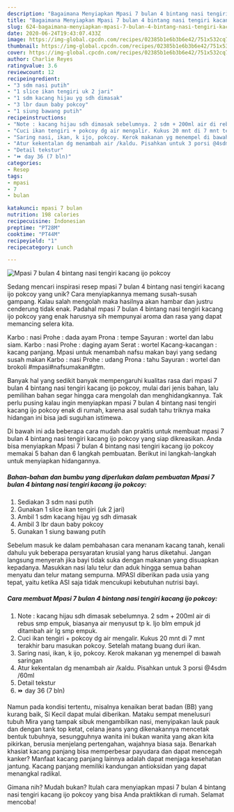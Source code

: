 ```yaml
---
description: "Bagaimana Menyiapkan Mpasi 7 bulan 4 bintang nasi tengiri kacang ijo pokcoy yang Lezat"
title: "Bagaimana Menyiapkan Mpasi 7 bulan 4 bintang nasi tengiri kacang ijo pokcoy yang Lezat"
slug: 624-bagaimana-menyiapkan-mpasi-7-bulan-4-bintang-nasi-tengiri-kacang-ijo-pokcoy-yang-lezat
date: 2020-06-24T19:43:07.433Z
image: https://img-global.cpcdn.com/recipes/02385b1e6b3b6e42/751x532cq70/mpasi-7-bulan-4-bintang-nasi-tengiri-kacang-ijo-pokcoy-foto-resep-utama.jpg
thumbnail: https://img-global.cpcdn.com/recipes/02385b1e6b3b6e42/751x532cq70/mpasi-7-bulan-4-bintang-nasi-tengiri-kacang-ijo-pokcoy-foto-resep-utama.jpg
cover: https://img-global.cpcdn.com/recipes/02385b1e6b3b6e42/751x532cq70/mpasi-7-bulan-4-bintang-nasi-tengiri-kacang-ijo-pokcoy-foto-resep-utama.jpg
author: Charlie Reyes
ratingvalue: 3.6
reviewcount: 12
recipeingredient:
- "3 sdm nasi putih"
- "1 slice ikan tengiri uk 2 jari"
- "1 sdm kacang hijau yg sdh dimasak"
- "3 lbr daun baby pokcoy"
- "1 siung bawang putih"
recipeinstructions:
- "Note : kacang hijau sdh dimasak sebelumnya. 2 sdm + 200ml air di rebus smp empuk, biasanya air menyusut tp k. Ijo blm empuk jd ditambah air lg smp empuk."
- "Cuci ikan tengiri + pokcoy dg air mengalir. Kukus 20 mnt di 7 mnt terakhir baru masukan pokcoy. Setelah matang buang duri ikan."
- "Saring nasi, ikan, k ijo, pokcoy. Kerok makanan yg menempel di bawah saringan"
- "Atur kekentalan dg menambah air /kaldu. Pisahkan untuk 3 porsi @4sdm /60ml"
- "Detail tekstur"
- "⏩ day 36 (7 bln)"
categories:
- Resep
tags:
- mpasi
- 7
- bulan

katakunci: mpasi 7 bulan 
nutrition: 198 calories
recipecuisine: Indonesian
preptime: "PT28M"
cooktime: "PT44M"
recipeyield: "1"
recipecategory: Lunch

---
```



![Mpasi 7 bulan 4 bintang nasi tengiri kacang ijo pokcoy](https://img-global.cpcdn.com/recipes/02385b1e6b3b6e42/751x532cq70/mpasi-7-bulan-4-bintang-nasi-tengiri-kacang-ijo-pokcoy-foto-resep-utama.jpg)

Sedang mencari inspirasi resep mpasi 7 bulan 4 bintang nasi tengiri kacang ijo pokcoy yang unik? Cara menyiapkannya memang susah-susah gampang. Kalau salah mengolah maka hasilnya akan hambar dan justru cenderung tidak enak. Padahal mpasi 7 bulan 4 bintang nasi tengiri kacang ijo pokcoy yang enak harusnya sih mempunyai aroma dan rasa yang dapat memancing selera kita.

Karbo : nasi Prohe : dada ayam Prona : tempe Sayuran : wortel dan labu siam. Karbo : nasi Prohe : daging ayam Serat : wortel Kacang-kacangan : kacang panjang. Mpasi untuk menambah nafsu makan bayi yang sedang susah makan Karbo : nasi Prohe : udang Prona : tahu Sayuran : wortel dan brokoli #mpasi#nafsumakan#gtm.

Banyak hal yang sedikit banyak mempengaruhi kualitas rasa dari mpasi 7 bulan 4 bintang nasi tengiri kacang ijo pokcoy, mulai dari jenis bahan, lalu pemilihan bahan segar hingga cara mengolah dan menghidangkannya. Tak perlu pusing kalau ingin menyiapkan mpasi 7 bulan 4 bintang nasi tengiri kacang ijo pokcoy enak di rumah, karena asal sudah tahu triknya maka hidangan ini bisa jadi suguhan istimewa.


Di bawah ini ada beberapa cara mudah dan praktis untuk membuat mpasi 7 bulan 4 bintang nasi tengiri kacang ijo pokcoy yang siap dikreasikan. Anda bisa menyiapkan Mpasi 7 bulan 4 bintang nasi tengiri kacang ijo pokcoy memakai 5 bahan dan 6 langkah pembuatan. Berikut ini langkah-langkah untuk menyiapkan hidangannya.

<!--inarticleads1-->

##### Bahan-bahan dan bumbu yang diperlukan dalam pembuatan Mpasi 7 bulan 4 bintang nasi tengiri kacang ijo pokcoy:

1. Sediakan 3 sdm nasi putih
1. Gunakan 1 slice ikan tengiri (uk 2 jari)
1. Ambil 1 sdm kacang hijau yg sdh dimasak
1. Ambil 3 lbr daun baby pokcoy
1. Gunakan 1 siung bawang putih


Sebelum masuk ke dalam pembahasan cara menanam kacang tanah, kenali dahulu yuk beberapa persyaratan krusial yang harus diketahui. Jangan langsung menyerah jika bayi tidak suka dengan makanan yang disuapkan kepadanya. Masukkan nasi lalu telur dan aduk hingga semua bahan menyatu dan telur matang sempurna. MPASI diberikan pada usia yang tepat, yaitu ketika ASI saja tidak mencukupi kebutuhan nutrisi bayi. 

<!--inarticleads2-->

##### Cara membuat Mpasi 7 bulan 4 bintang nasi tengiri kacang ijo pokcoy:

1. Note : kacang hijau sdh dimasak sebelumnya. 2 sdm + 200ml air di rebus smp empuk, biasanya air menyusut tp k. Ijo blm empuk jd ditambah air lg smp empuk.
1. Cuci ikan tengiri + pokcoy dg air mengalir. Kukus 20 mnt di 7 mnt terakhir baru masukan pokcoy. Setelah matang buang duri ikan.
1. Saring nasi, ikan, k ijo, pokcoy. Kerok makanan yg menempel di bawah saringan
1. Atur kekentalan dg menambah air /kaldu. Pisahkan untuk 3 porsi @4sdm /60ml
1. Detail tekstur
1. ⏩ day 36 (7 bln)


Namun pada kondisi tertentu, misalnya kenaikan berat badan (BB) yang kurang baik, Si Kecil dapat mulai diberikan. Mataku sempat menelusuri tubuh Mira yang tampak sibuk mengambilkan nasi, menyipakan lauk pauk dan dengan tank top ketat, celana jeans yang dikenakannya mencetak bentuk tubuhnya, sesungguhnya wanita ini bukan wanita yang akan kita pikirkan, berusia menjelang pertengahan, wajahnya biasa saja. Benarkah khasiat kacang panjang bisa memperbesar payudara dan dapat mencegah kanker? Manfaat kacang panjang lainnya adalah dapat menjaga kesehatan jantung. Kacang panjang memiliki kandungan antioksidan yang dapat menangkal radikal. 

Gimana nih? Mudah bukan? Itulah cara menyiapkan mpasi 7 bulan 4 bintang nasi tengiri kacang ijo pokcoy yang bisa Anda praktikkan di rumah. Selamat mencoba!
